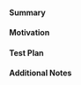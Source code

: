 #### Summary
<!-- Provide a brief summary on the pull request -->

#### Motivation
<!-- Why are you making this pull request? -->

#### Test Plan
<!-- How did you test / plan to test this pull request? -->

#### Additional Notes
<!-- Add any other information you think is relevant -->